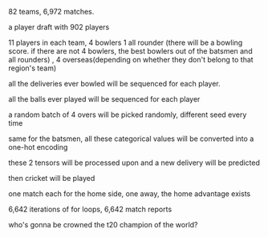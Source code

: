 82 teams, 6,972 matches.

a player draft with 902 players

11 players in each team, 4 bowlers 1 all rounder (there will be a bowling score. if there are not 4 bowlers, the best bowlers out of the batsmen and all rounders)
, 4 overseas(depending on whether they don't belong to that region's team)

all the deliveries ever bowled will be sequenced for each player.

all the balls ever played will be sequenced for each player

a random batch of 4 overs will be picked randomly, different seed every time

same for the batsmen, all these categorical values will be converted into a one-hot encoding 

these 2 tensors will be processed upon and a new delivery will be predicted

then cricket will be played 

one match each for the home side, one away, the home advantage exists

6,642 iterations of for loops, 6,642 match reports

who's gonna be crowned the t20 champion of the world?

